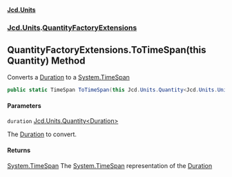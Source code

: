 #### [Jcd.Units](index.md 'index')
### [Jcd.Units](Jcd.Units.md 'Jcd.Units').[QuantityFactoryExtensions](QuantityFactoryExtensions.md 'Jcd.Units.QuantityFactoryExtensions')

## QuantityFactoryExtensions.ToTimeSpan(this Quantity<Duration>) Method

Converts a [Duration](Duration.md 'Jcd.Units.UnitTypes.Duration') to a [System.TimeSpan](https://docs.microsoft.com/en-us/dotnet/api/System.TimeSpan 'System.TimeSpan')

```csharp
public static TimeSpan ToTimeSpan(this Jcd.Units.Quantity<Jcd.Units.UnitTypes.Duration> duration);
```
#### Parameters

<a name='Jcd.Units.QuantityFactoryExtensions.ToTimeSpan(thisJcd.Units.Quantity_Jcd.Units.UnitTypes.Duration_).duration'></a>

`duration` [Jcd.Units.Quantity&lt;](Quantity_TUnit_.md 'Jcd.Units.Quantity<TUnit>')[Duration](Duration.md 'Jcd.Units.UnitTypes.Duration')[&gt;](Quantity_TUnit_.md 'Jcd.Units.Quantity<TUnit>')

The [Duration](Duration.md 'Jcd.Units.UnitTypes.Duration') to convert.

#### Returns
[System.TimeSpan](https://docs.microsoft.com/en-us/dotnet/api/System.TimeSpan 'System.TimeSpan')
The [System.TimeSpan](https://docs.microsoft.com/en-us/dotnet/api/System.TimeSpan 'System.TimeSpan') representation of the [Duration](Duration.md 'Jcd.Units.UnitTypes.Duration')